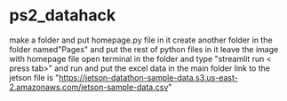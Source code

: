 # ps2_datahack
make a folder
and put homepage.py file in it
create another folder in the folder named"Pages" and put the rest of python files in it
leave the image with homepage file
open terminal in the folder and type "streamlit run < press tab>" and run and
put the excel data in the main folder
link to the jetson file is "https://jetson-datathon-sample-data.s3.us-east-2.amazonaws.com/jetson-sample-data.csv"
